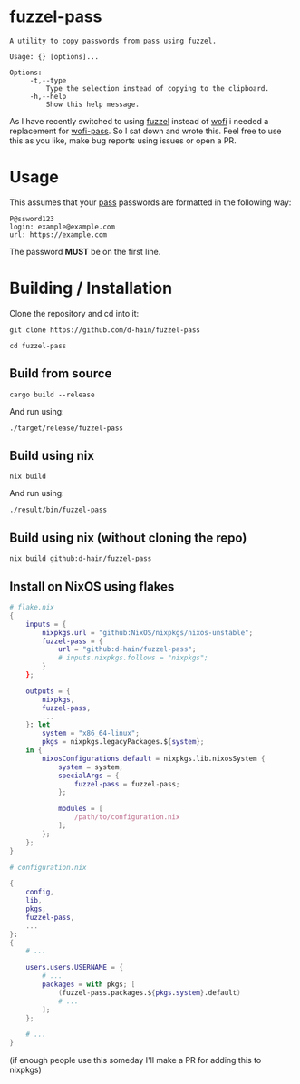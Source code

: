 # fuzzel-pass

```
A utility to copy passwords from pass using fuzzel.

Usage: {} [options]...

Options:
     -t,--type
         Type the selection instead of copying to the clipboard.
     -h,--help
         Show this help message.
```

As I have recently switched to using [fuzzel](https://codeberg.org/dnkl/fuzzel) instead of [wofi](https://hg.sr.ht/~scoopta/wofi) i needed a
replacement for [wofi-pass](https://github.com/schmidtandreas/wofi-pass). So I sat down and wrote this. Feel free to use
this as you like, make bug reports using issues or open a PR.

# Usage

This assumes that your [pass](https://git.zx2c4.com/password-store) passwords are formatted in the following way:
```
P@ssword123
login: example@example.com
url: https://example.com
```
The password **MUST** be on the first line.

# Building / Installation

Clone the repository and cd into it:
```shell
git clone https://github.com/d-hain/fuzzel-pass
```
```shell
cd fuzzel-pass
```

## Build from source

```shell
cargo build --release
```

And run using:
```shell
./target/release/fuzzel-pass
```

## Build using nix

```shell
nix build
```

And run using:
```shell
./result/bin/fuzzel-pass
```

## Build using nix (without cloning the repo)

```shell
nix build github:d-hain/fuzzel-pass
```

## Install on NixOS using flakes

```nix
# flake.nix
{
    inputs = {
        nixpkgs.url = "github:NixOS/nixpkgs/nixos-unstable";
        fuzzel-pass = {
            url = "github:d-hain/fuzzel-pass";
            # inputs.nixpkgs.follows = "nixpkgs";
        }
    };

    outputs = {
        nixpkgs,
        fuzzel-pass,
        ...
    }: let
        system = "x86_64-linux";
        pkgs = nixpkgs.legacyPackages.${system};
    in {
        nixosConfigurations.default = nixpkgs.lib.nixosSystem {
            system = system;
            specialArgs = {
                fuzzel-pass = fuzzel-pass;
            };

            modules = [
                /path/to/configuration.nix
            ];
        };
    };
}
```

```nix
# configuration.nix

{
    config,
    lib,
    pkgs,
    fuzzel-pass,
    ...
}:
{
    # ...

    users.users.USERNAME = {
        # ...
        packages = with pkgs; [
            (fuzzel-pass.packages.${pkgs.system}.default)
            # ...
        ];
    };

    # ...
}
```

(if enough people use this someday I'll make a PR for adding this to nixpkgs)
